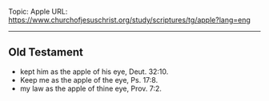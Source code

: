 Topic: Apple
URL: https://www.churchofjesuschrist.org/study/scriptures/tg/apple?lang=eng

---

## Old Testament

- kept him as the apple of his eye, Deut. 32:10.
- Keep me as the apple of the eye, Ps. 17:8.
- my law as the apple of thine eye, Prov. 7:2.

